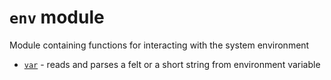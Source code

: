 # `env` module

Module containing functions for interacting with the system environment

* [`var`](env/var.md) - reads and parses a felt or a short string from environment variable
